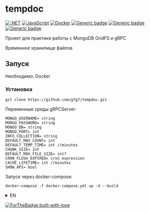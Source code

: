 # tempdoc
[![.NET](https://img.shields.io/badge/--512BD4?logo=.net&logoColor=ffffff)](https://dotnet.microsoft.com/)
[![JavaScript](https://img.shields.io/badge/--F7DF1E?logo=javascript&logoColor=000)](https://www.javascript.com/)
[![Docker](https://badgen.net/badge/icon/docker?icon=docker&label)](https://https://docker.com/)
[![Generic badge](https://img.shields.io/badge/MongoDBGridFS-2.19.0-green.svg)](https://www.nuget.org/packages/MongoDB.Driver.GridFS)
[![Generic badge](https://img.shields.io/badge/Quartz-7.0.4-purple.svg)](https://www.nuget.org/packages/Quartz)
[![Generic badge](https://img.shields.io/badge/Grpc.Tools-2.52.0-blue.svg)](https://www.nuget.org/packages/Grpc.Tools)

Проект для практики работы с MongoDB GridFS и gRPC

Временное хранилище файлов

## Запуск
Необходимо: Docker

### Установка
```
git clone https://github.com/gfg7/tempdoc.git
```

Переменные среды gRPCServer:
```
MONGO_USERNAME= string
MONGO_PASSWORD= string
MONGO_DB= string
MONGO_PORT= int
INFO_COLLECTION= string
DEFAULT_MAX_COUNT= int
DEFAULT_TEMP_TIME= int //minutes 
CHUNK_SIZE= int
DEFAULT_MAX_FILE_SIZE= int?
CRON_FLUSH_EXPIRED= cron expression
CACHE_LIFETIME= int //minutes
SHOW_API= bool
```

Запуск через docker-compose:
```
docker-compose -f docker-compose.yml up -d --build
```
<details>

<summary>EN</summary>
Tutorial project for MongoDB & gRPC practice

Temporary cloud storage

Requirments: Docker

Installation:
```
git clone https://github.com/gfg7/tempdoc.git
```

Custom environmental variables of gRPCServer:
```
MONGO_USERNAME= string
MONGO_PASSWORD= string
MONGO_DB= string
MONGO_PORT= int
INFO_COLLECTION= string
DEFAULT_MAX_COUNT= int
DEFAULT_TEMP_TIME= int //minutes 
CHUNK_SIZE= int
DEFAULT_MAX_FILE_SIZE= int?
CRON_FLUSH_EXPIRED= cron expression
CACHE_LIFETIME= int //minutes
SHOW_API= bool
```

Start up via docker-compose file:
```
docker-compose -f docker-compose.yml up -d --build
```
</details>

[![ForTheBadge built-with-love](http://ForTheBadge.com/images/badges/built-with-love.svg)](https://GitHub.com/gfg7/)
